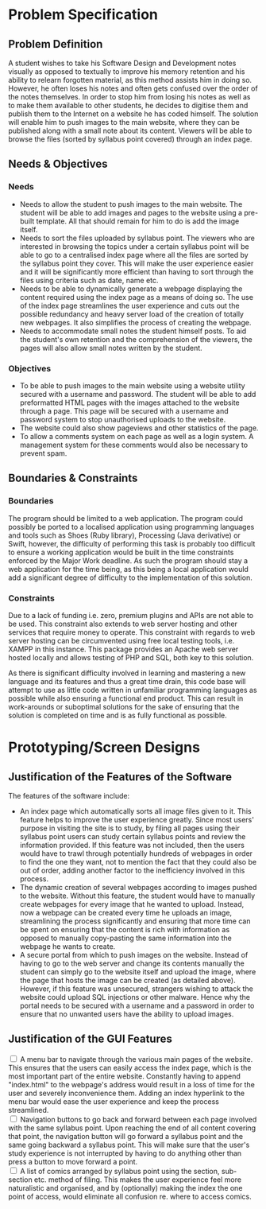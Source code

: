 # Problem Specification

## Problem Definition
A student wishes to take his Software Design and Development notes visually as opposed to textually to improve his memory retention and his ability to relearn forgotten material, as this method assists him in doing so. However, he often loses his notes and often gets confused over the order of the notes themselves. In order to stop him from losing his notes as well as to make them available to other students, he decides to digitise them and publish them to the Internet on a website he has coded himself. The solution will enable him to push images to the main website, where they can be published along with a small note about its content. Viewers will be able to browse the files (sorted by syllabus point covered) through an index page.

## Needs & Objectives

### Needs
- Needs to allow the student to push images to the main website.
  The student will be able to add images and pages to the website using a pre-built template. All that should remain for him to do is add the image itself.
- Needs to sort the files uploaded by syllabus point.
  The viewers who are interested in browsing the topics under a certain syllabus point will be able to go to a centralised index page where all the files are sorted by the syllabus point they cover. This will make the user experience easier and it will be significantly more efficient than having to sort through the files using criteria such as date, name etc.
- Needs to be able to dynamically generate a webpage displaying the content required using the index page as a means of doing so.
  The use of the index page streamlines the user experience and cuts out the possible redundancy and heavy server load of the creation of totally new webpages. It also simplifies the process of creating the webpage.
- Needs to accommodate small notes the student himself posts.
  To aid the student's own retention and the comprehension of the viewers, the pages will also allow small notes written by the student.

### Objectives
- To be able to push images to the main website using a website utility secured with a username and password.
  The student will be able to add preformatted HTML pages with the images attached to the website through a page. This page will be secured with a username and password system to stop unauthorised uploads to the website.
- The website could also show pageviews and other statistics of the page.
- To allow a comments system on each page as well as a login system. A management system for these comments would also be necessary to prevent spam.

## Boundaries & Constraints

### Boundaries
The program should be limited to a web application. The program could possibly be ported to a localised application using programming languages and tools such as Shoes (Ruby library), Processing (Java derivative) or Swift, however, the difficulty of performing this task is probably too difficult to ensure a working application would be built in the time constraints enforced by the Major Work deadline. As such the program should stay a web application for the time being, as this being a local application would add a significant degree of difficulty to the implementation of this solution.

### Constraints
Due to a lack of funding i.e. zero, premium plugins and APIs are not able to be used. This constraint also extends to web server hosting and other services that require money to operate. This constraint with regards to web server hosting can be circumvented using free local testing tools, i.e. XAMPP in this instance. This package provides an Apache web server hosted locally and allows testing of PHP and SQL, both key to this solution.

As there is significant difficulty involved in learning and mastering a new language and its features and thus a great time drain, this code base will attempt to use as little code written in unfamiliar programming languages as possible while also ensuring a functional end product. This can result in work-arounds or suboptimal solutions for the sake of ensuring that the solution is completed on time and is as fully functional as possible.

# Prototyping/Screen Designs

## Justification of the Features of the Software
The features of the software include:
- An index page which automatically sorts all image files given to it.
  This feature helps to improve the user experience greatly. Since most users' purpose in visiting the site is to study, by filing all pages using their syllabus point users can study certain syllabus points and review the information provided. If this feature was not included, then the users would have to trawl through potentially hundreds of webpages in order to find the one they want, not to mention the fact that they could also be out of order, adding another factor to the inefficiency involved in this process.
- The dynamic creation of several webpages according to images pushed to the website.
  Without this feature, the student would have to manually create webpages for every image that he wanted to upload. Instead, now a webpage can be created every time he uploads an image, streamlining the process significantly and ensuring that more time can be spent on ensuring that the content is rich with information as opposed to manually copy-pasting the same information into the webpage he wants to create.
- A secure portal from which to push images on the website.
  Instead of having to go to the web server and change its contents manually the student can simply go to the website itself and upload the image, where the page that hosts the image can be created (as detailed above). However, if this feature was unsecured, strangers wishing to attack the website could upload SQL injections or other malware. Hence why the portal needs to be secured with a username and a password in order to ensure that no unwanted users have the ability to upload images.

## Justification of the GUI Features
<input type = checkbox> A menu bar to navigate through the various main pages of the website. This ensures that the users can easily access the index page, which is the most important part of the entire website. Constantly having to append "index.html" to the webpage's address would result in a loss of time for the user and severely inconvenience them. Adding an index hyperlink to the menu bar would ease the user experience and keep the process streamlined.</input>
<br>
<input type = checkbox> Navigation buttons to go back and forward between each page involved with the same syllabus point. Upon reaching the end of all content covering that point, the navigation button will go forward a syllabus point and the same going backward a syllabus point. This will make sure that the user's study experience is not interrupted by having to do anything other than press a button to move forward a point.</input>
<br>
<input type = checkbox> A list of comics arranged by syllabus point using the section, sub-section etc. method of filing. This makes the user experience feel more naturalistic and organised, and by (optionally) making the index the one point of access, would eliminate all confusion re. where to access comics.</input>

